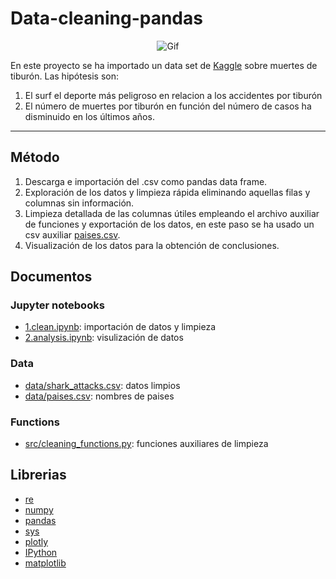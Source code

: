 # Data-cleaning-pandas
<dl>
  <center>
  <img src="https://c.tenor.com/q4xhISzHE6MAAAAC/buscando-a-nemo.gif" alt="Gif">   
</center>
</dl>

En este proyecto se ha importado un data set de [Kaggle](https://www.kaggle.com/teajay/global-shark-attacks) sobre muertes de tiburón. Las hipótesis son:
1. El surf el deporte más peligroso en relacion a los accidentes por tiburón 
2. El número de muertes por tiburón en función del número de casos ha disminuido en los últimos años.

***
## Método
1. Descarga e importación del .csv como pandas data frame.
2. Exploración de los datos y limpieza rápida eliminando aquellas filas y columnas sin información.
3. Limpieza detallada de las columnas útiles empleando el archivo auxiliar de funciones y exportación de los datos, en este paso se ha usado un csv auxiliar [paises.csv](https://gist.github.com/brenes/1095110/4422fd7ba3a388f31a9a017757e21e5df23c5916).
4. Visualización de los datos para la obtención de conclusiones.

## Documentos
### Jupyter notebooks
* [1.clean.ipynb](https://github.com/rodrigogalan/data-cleaning-pandas/blob/main/1.clean.ipynb): importación de datos y limpieza
* [2.analysis.ipynb](https://github.com/rodrigogalan/data-cleaning-pandas/blob/main/2.analysis.ipynb): visulización de datos
### Data
* [data/shark_attacks.csv](https://github.com/rodrigogalan/data-cleaning-pandas/blob/main/data/shark_attacks.csv): datos limpios
* [data/paises.csv](https://github.com/rodrigogalan/data-cleaning-pandas/blob/main/data/paises.csv): nombres de paises
### Functions
* [src/cleaning_functions.py](https://github.com/rodrigogalan/data-cleaning-pandas/blob/main/src/cleaning_functions.py): funciones auxiliares de limpieza

## Librerias
* [re](https://docs.python.org/3/library/re.html) 
* [numpy](https://numpy.org/doc/1.22/)
* [pandas](https://pandas.pydata.org/pandas-docs/stable/) 
* [sys](https://docs.python.org/3/library/sys.html)
* [plotly](https://plotly.com/python-api-reference/)
* [IPython](https://ipython.readthedocs.io/en/stable/)
* [matplotlib](https://devdocs.io/matplotlib~3.1/)

